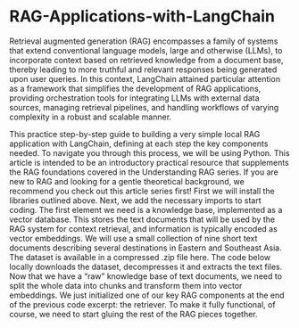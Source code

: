 # RAG-Applications-with-LangChain
Retrieval augmented generation (RAG) encompasses a family of systems that extend conventional language models, large and otherwise (LLMs), to incorporate context based on retrieved knowledge from a document base, thereby leading to more truthful and relevant responses being generated upon user queries. 
In this context, LangChain attained particular attention as a framework that simplifies the development of RAG applications, providing orchestration tools for integrating LLMs with external data sources, managing retrieval pipelines, and handling workflows of varying complexity in a robust and scalable manner.

This practice step-by-step guide to building a very simple local RAG application with LangChain, defining at each step the key components needed. To navigate you through this process, we will be using Python. This article is intended to be an introductory practical resource that supplements the RAG foundations covered in the Understanding RAG series. If you are new to RAG and looking for a gentle theoretical background, we recommend you check out this article series first!
First we will install the libraries outlined above.
Next, we add the necessary imports to start coding.
The first element we need is a knowledge base, implemented as a vector database. This stores the text documents that will be used by the RAG system for context retrieval, and information is typically encoded as vector embeddings. We will use a small collection of nine short text documents describing several destinations in Eastern and Southeast Asia. The dataset is available in a compressed .zip file here. The code below locally downloads the dataset, decompresses it and extracts the text files.
Now that we have a “raw” knowledge base of text documents, we need to split the whole data into chunks and transform them into vector embeddings.
We just initialized one of our key RAG components at the end of the previous code excerpt: the retriever. To make it fully functional, of course, we need to start gluing the rest of the RAG pieces together.
